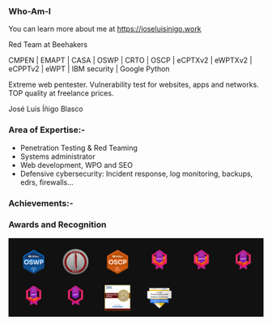 
### Who-Am-I 

You can learn more about me at https://joseluisinigo.work

Red Team at Beehakers

CMPEN | EMAPT | CASA | OSWP | CRTO | OSCP | eCPTXv2 | eWPTXv2 | eCPPTv2 | eWPT | IBM security | Google Python 


Extreme web pentester. Vulnerability test for websites, apps and networks. TOP quality at freelance prices.

José Luis Íñigo Blasco

### Area of Expertise:-
- Penetration Testing & Red Teaming
- Systems administrator
- Web development, WPO and SEO
- Defensive cybersecurity: Incident response, log monitoring, backups, edrs, firewalls...
​


### Achievements:-

### Awards and Recognition


<img src="https://github.com/joseluisinigo/joseluisinigo/blob/main/powned2.png"/>
